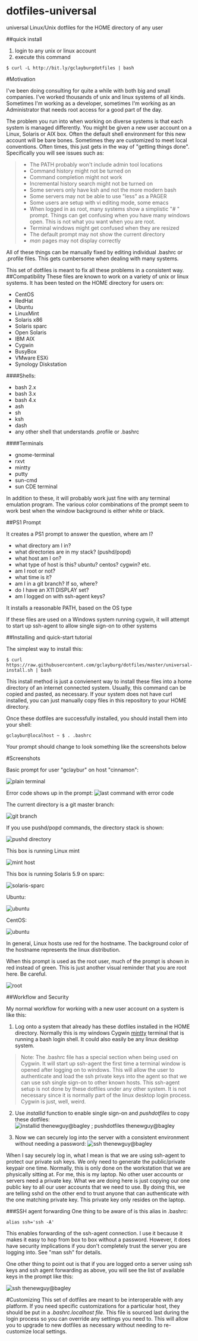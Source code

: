 dotfiles-universal
==================

universal Linux/Unix dotfiles for the HOME directory of any user

##quick install
1. login to any unix or linux account
2. execute this command

```
$ curl -L http://bit.ly/gclayburgdotfiles | bash
```



#Motivation

I've been doing consulting for quite a while with both big and small companies.  I've worked thousands of unix and linux systems of all kinds.  Sometimes I'm working as a developer, sometimes I'm working as an Administrator that needs root access for a good part of the day.  

The problem you run into when working on diverse systems is that each system is managed differently.  You might be given a new user account on a Linux, Solaris or AIX box.  Often the default shell environment for this new account will be bare bones.   Sometimes they are customized to meet local conventions.  Often times, this just gets in the way of "getting things done".  Specifically you will see issues such as:

>- The PATH probably won't include admin tool locations
>- Command history might not be turned on
>- Command completion might not work
>- Incremental history search might not be turned on
>- Some servers only have ksh and not the more modern bash
>- Some servers may not be able to use "less" as a PAGER
>- Some users are setup with vi editing mode, some emacs
>- When logged in as root, many systems show a simplistic "# " prompt.  Things can get confusing when you have many windows open.  This is not what you want when you are root.
>- Terminal windows might get confused when they are resized
>- The default prompt may not show the current directory
>- *man* pages may not display correctly

All of these things can be manually fixed by editing individual .bashrc or .profile files.  This gets cumbersome when dealing with many systems.  

This set of dotfiles is meant to fix all these problems in a consistent way.  
##Compatibility
These files are known to work on a variety of unix or linux systems.  It has been tested on the HOME directory for users on:

* CentOS
* RedHat
* Ubuntu
* LinuxMint
* Solaris x86
* Solaris sparc
* Open Solaris
* IBM AIX
* Cygwin
* BusyBox
* VMware ESXi
* Synology Diskstation

####Shells:
* bash 2.x
* bash 3.x
* bash 4.x
* ash
* sh
* ksh
* dash
* any other shell that understands .profile or .bashrc

####Terminals
* gnome-terminal
* rxvt
* mintty
* putty
* sun-cmd
* sun CDE terminal

In addition to these, it will probably work just fine with any terminal emulation program.  The various color combinations of the prompt seem to work best when the window background is either white or black.

##PS1 Prompt

It creates a PS1 prompt to answer the question, where am I?

- what directory am I in?
- what directories are in my stack? (pushd/popd)
- what host am I on?
- what type of host is this?  ubuntu? centos? cygwin? etc.
- am I root or not?
- what time is it?
- am I in a git branch? If so, where?
- do I have an X11 DISPLAY set?
- am I logged on with ssh-agent keys?



It installs a reasonable PATH, based on the OS type

If these files are used on a Windows system running cygwin, it will attempt to start up ssh-agent to allow single sign-on to other systems

##Installing and quick-start tutorial

The simplest way to install this:

```shell
$ curl  https://raw.githubusercontent.com/gclayburg/dotfiles/master/universal-install.sh | bash
```

This install method is just a convienent way to install these files into a home directory of an internet connected system.  Usually, this command can be copied and pasted, as necessary.  If your system does not have curl installed, you can just manually copy files in this repository to your HOME directory.

Once these dotfiles are successfully installed, you should install them into your shell:

```
gclaybur@localhost ~ $ . .bashrc
```

Your prompt should change to look something like the screenshots below

#Screenshots

Basic prompt for user "gclaybur" on host "cinnamon":

![plain terminal](https://raw.githubusercontent.com/gclayburg/dotfiles/master/images/screenshot-plain.png)

Error code shows up in the prompt:
![last command with error code](https://raw.githubusercontent.com/gclayburg/dotfiles/master/images/screenshot-errorcode.png)

The current directory is a git master branch:

![git branch](https://raw.githubusercontent.com/gclayburg/dotfiles/master/images/screenshot-gitbranch.png)

If you use pushd/popd commands, the directory stack is shown:

![pushd directory](https://raw.githubusercontent.com/gclayburg/dotfiles/master/images/screenshot-pushd.png)

This box is running Linux mint

![mint host](https://raw.githubusercontent.com/gclayburg/dotfiles/master/images/screenshot-mint-host.png)

This box is running Solaris 5.9 on sparc:

![solaris-sparc](https://raw.githubusercontent.com/gclayburg/dotfiles/master/images/screenshot-solaris.png)

Ubuntu:

![ubuntu](https://raw.githubusercontent.com/gclayburg/dotfiles/master/images/screenshot-ubuntu.png)

CentOS:

![ubuntu](https://raw.githubusercontent.com/gclayburg/dotfiles/master/images/screenshot-centos.png)

In general, Linux hosts use red for the hostname.  The background color of the hostname represents the linux distribution.

When this prompt is used as the root user, much of the prompt is shown in red instead of green.  This is just another visual reminder that you are root here.  Be careful.

![root](https://raw.githubusercontent.com/gclayburg/dotfiles/master/images/screenshot-root.png)



##Workflow and Security

My normal workflow for working with a new user account on a system is like this:

1. Log onto a system that already has these dotfiles installed in the HOME directory.  Normally this is my windows Cygwin [mintty](https://code.google.com/p/mintty/) terminal that is running a bash login shell.  It could also easily be any linux desktop system.
 
> Note: The .bashrc file has a special section when being used on Cygwin.  It will start up ssh-agent the first time a terminal window is opened after logging on to windows.  This will allow the user to authenticate and load the ssh private keys into the agent so that we can use ssh single sign-on to other known hosts.  This ssh-agent setup is not done by these dotfiles under any other system.  It is not necessary since it is normally part of the linux desktop login process.  Cygwin is just, well, weird.

2. Use *installid* function to enable single sign-on and *pushdotfiles* to copy these dotfiles:
![installid thenewguy@bagley  ; pushdotfiles thenewguy@bagley](https://raw.githubusercontent.com/gclayburg/dotfiles/master/images/screenshot-thenewguy.png)

3. Now we can securely log into the server with a consistent environment without needing a password:
![ssh thenewguy@bagley](https://raw.githubusercontent.com/gclayburg/dotfiles/master/images/screenshot-login-thenewguy.png)

When I say securely log in, what I mean is that we are using ssh-agent to protect our private ssh keys.  We only need to generate the public/private keypair one time.  Normally, this is only done on the workstation that we are physically sitting at.  For me, this is my laptop.  No other user accounts or servers need a private key.  What we are doing here is just copying our one public key to all our user accounts that we need to use.  By doing this, we are telling sshd on the other end to trust anyone that can authenticate with the one matching private key.  This private key only resides on the laptop.


###SSH agent forwarding
One thing to be aware of is this alias in .bashrc:

```
alias ssh='ssh -A'
```
This enables forwarding of the ssh-agent connection.  I use it because it makes it easy to hop from box to box without a password.  However, it does have security implications if you don't completely trust the server you are logging into.  See "man ssh" for details.

One other thing to point out is that if you are logged onto a server using ssh keys and ssh agent forwarding as above, you will see the list of available keys in the prompt like this:

![ssh thenewguy@bagley](https://raw.githubusercontent.com/gclayburg/dotfiles/master/images/screenshot-nopassword.png)



#Customizing
This set of dotfiles are meant to be interoperable with any platform.  If you need specific customizations for a particular host, they should be put in a *.bashrc.localhost file*.  This file is sourced last during the login process so you can override any settings you need to.  This will allow you to upgrade to new dotfiles as necessary without needing to re-customize local settings.

